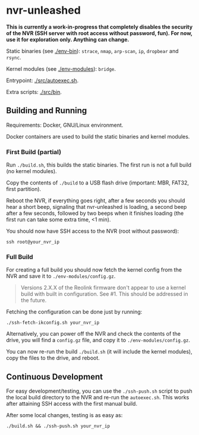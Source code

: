 # nvr-unleashed

**This is currently a work-in-progress that completely disables the security of the NVR (SSH server with root access without password, fun). For now, use it for exploration only. Anything can change.**

Static binaries (see [./env-bin](./env-bin)): `strace`, `nmap`, `arp-scan`, `ip`, `dropbear` and `rsync`.

Kernel modules (see [./env-modules](./env-modules)): `bridge`.

Entrypoint: [./src/autoexec.sh](./src/autoexec.sh).

Extra scripts: [./src/bin](./src/bin).

## Building and Running

Requirements: Docker, GNU/Linux environment.

Docker containers are used to build the static binaries and kernel modules.

### First Build (partial)

Run `./build.sh`, this builds the static binaries. The first run is not a full build (no kernel modules).

Copy the contents of `./build` to a USB flash drive (important: MBR, FAT32, first partition).

Reboot the NVR, if everything goes right, after a few seconds you should hear a short beep, signaling that nvr-unleashed is loading, a second beep after a few seconds, followed by two beeps when it finishes loading (the first run can take some extra time, <1 min).

You should now have SSH access to the NVR (root without password):

    ssh root@your_nvr_ip

### Full Build

For creating a full build you should now fetch the kernel config from the NVR and save it to `./env-modules/config.gz`.

> Versions 2.X.X of the Reolink firmware don't appear to use a kernel build with built in configuration. See #1. This should be addressed in the future.

Fetching the configuration can be done just by running:

    ./ssh-fetch-ikconfig.sh your_nvr_ip

Alternatively, you can power off the NVR and check the contents of the drive, you will find a `config.gz` file, and copy it to `./env-modules/config.gz`.

You can now re-run the build `./build.sh` (it will include the kernel modules), copy the files to the drive, and reboot.

## Continuous Development

For easy development/testing, you can use the `./ssh-push.sh` script to push the local build directory to the NVR and re-run the `autoexec.sh`. This works after attaining SSH access with the first manual build.

After some local changes, testing is as easy as:

    ./build.sh && ./ssh-push.sh your_nvr_ip
